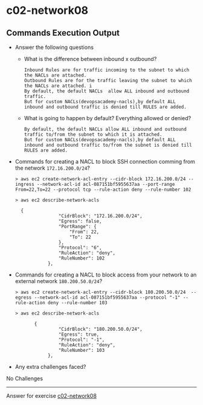 # c02-network08

## Commands Execution Output

- Answer the following questions
  - What is the difference between inbound x outbound?
    ```
    Inbound Rules are for traffic incoming to the subnet to which the NACLs are attached. 
    Outbound Rules are for the traffic leaving the subnet to which the NACLs are attached. i
    By default, the default NACLs  allow ALL inbound and outbound traffic. 
    But for custom NACLs(devopsacademy-nacls),by default ALL inbound and outbound traffic is denied till RULES are added.
    ```
    
  - What is going to happen by default? Everything allowed or denied?
    ```
    By default, the default NACLs allow ALL inbound and outbound traffic to/from the subnet to which it is attached. 
    But for custom NACLs(devopsacademy-nacls),by default ALL inbound and outbound traffic to/from the subnet is denied till RULES are added.
    ```
    

- Commands for creating a NACL to block SSH connection comming from the network `172.16.200.0/24`?

    ```
    > aws ec2 create-network-acl-entry --cidr-block 172.16.200.0/24 --ingress --network-acl-id acl-087151bf5955637aa --port-range From=22,To=22 --protocol tcp --rule-action deny --rule-number 102 	
   
    > aws ec2 describe-network-acls

      {
                    "CidrBlock": "172.16.200.0/24",
                    "Egress": false,
                    "PortRange": {
                        "From": 22,
                        "To": 22
                    },
                    "Protocol": "6",
                    "RuleAction": "deny",
                    "RuleNumber": 102
                },

    ```

- Commands for creating a NACL to block access from your network to an external network `180.200.50.0/24`?

    ```
    > aws ec2 create-network-acl-entry --cidr-block 180.200.50.0/24  --egress --network-acl-id acl-087151bf5955637aa --protocol "-1" --rule-action deny --rule-number 103 

    > aws ec2 describe-network-acls 

           {
                    "CidrBlock": "180.200.50.0/24",
                    "Egress": true,
                    "Protocol": "-1",
                    "RuleAction": "deny",
                    "RuleNumber": 103
                },
 
    ```

- Any extra challenges faced?

 No Challenges

<!-- Don't change anything below this point-->
***
Answer for exercise [c02-network08](https://github.com/devopsacademyau/academy/blob/893381c6f0b69434d9e8597d3d4b1c17f9bc1371/classes/02class/exercises/c02-network08/README.md)
